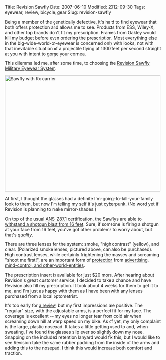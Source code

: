 Title: Revision Sawfly
Date: 2007-06-10
Modified: 2012-09-30
Tags: eyewear, review, bicycle, gear
Slug: revision-sawfly

Being a member of the genetically defective, it's hard to find eyewear that both offers protection and allows me to see. Products from ESS, Wiley-X, and other top brands don't fit my prescription. Frames from Oakley would kill my budget before even ordering the prescription. Most everything else in the big-wide-world-of-eyewear is concerned only with looks, not with that inevitable situation of a projectile flying at 1300 feet per second  straight at you with intent to gorge your cornea.

This dilemma led me, after some time, to choosing the <a href="http://www.revisioneyewear.com/sawfly.html">Revision Sawfly Military Eyewear System</a>.

<a href="http://www.flickr.com/photos/pigmonkey/sets/72157603035562908/" title="Photo Sharing"><img src="http://farm3.static.flickr.com/2154/1936861120_a11fe93dcf.jpg" width="500" height="375" alt="Sawfly with Rx carrier" /></a>

At first, I thought the glasses had a definite I'm-going-to-kill-your-family look to them, but now I'm telling my self it's just <span class="removed_link">cyberpunk</span>. (No word yet if Revision is planning to make mirror-shades.)

On top of the usual <a href="http://www.safetyglassesusa.com/ansiz8712003.html">ANSI Z87.1</a> certification, the Sawflys are able to <a href="http://www.youtube.com/watch?v=SGXoTAJB_IU">withstand a shotgun blast from 16 feet</a>. Sure, if someone is firing a shotgun at your face from 16 feet, you've got other problems to worry about, but that's <em>quality</em>.

There are three lenses for the system: smoke, "high contrast" (yellow), and clear. (Polarized smoke lenses, pictured above, can also be purchased). High contrast lenses, while certainly frightening the masses and screaming "shoot me first!", are an important form of <a href="http://www.youtube.com/watch?v=inZUDMGJsKo">protection</a> from <a href="http://www.youtube.com/watch?v=ncHm_YSGnTY#t=0m30s">advertising, mind-control, and other-world-entities</a>.

The prescription insert is available for just $20 more. After hearing about Revision's great customer service, I decided to take a chance and have Revision also fill my prescription. It took about 4 weeks for them to get it to me, and I'm just as happy with them as I have been with any lenses purchased from a local optometrist.

It's too early for <a href="http://www.militarymorons.com/equipment/eyewear.html#sawfly">a review</a>, but my first impressions are positive. The "regular" size, with the adjustable arms, is a perfect fit for my face. The coverage is excellent -- my eyes no longer tear from cold air when screaming down hill at warp speed on my bike. As of yet, my only complaint is the large, plastic nosepad. It takes a little getting used to and, when sweating, I've found the glasses slip ever so slightly down my nose. Snapping on the included retention lanyard would fix this, but I would like to see Revision take the same rubber padding from the inside of the arms and adding this to the nosepad. I think this would increase both comfort and traction.
